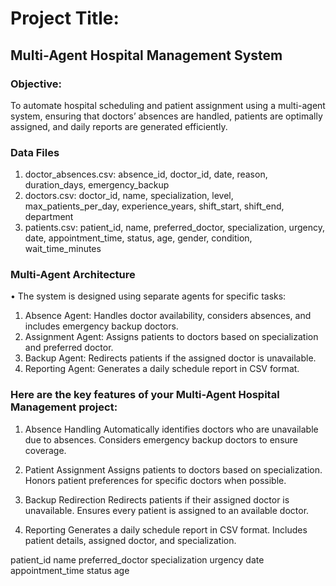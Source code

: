 # Project Title:

## Multi-Agent Hospital Management System

### Objective:

To automate hospital scheduling and patient assignment using a multi-agent system, ensuring that doctors’ absences are handled, patients are optimally assigned, and daily reports are generated efficiently.

### Data Files
1.	doctor_absences.csv: absence_id, doctor_id, date, reason, duration_days, emergency_backup
2.	doctors.csv: doctor_id, name, specialization, level, max_patients_per_day, experience_years, shift_start, shift_end, department
3.	patients.csv: patient_id, name, preferred_doctor, specialization, urgency, date, appointment_time, status, age, gender, condition, wait_time_minutes

### Multi-Agent Architecture
•	The system is designed using separate agents for specific tasks:
1.	Absence Agent: Handles doctor availability, considers absences, and includes emergency backup doctors.
2.	Assignment Agent: Assigns patients to doctors based on specialization and preferred doctor.
3.	Backup Agent: Redirects patients if the assigned doctor is unavailable.
4.	Reporting Agent: Generates a daily schedule report in CSV format.

### Here are the key features of your Multi-Agent Hospital Management project:

1. Absence Handling
   Automatically identifies doctors who are unavailable due to absences.
   Considers emergency backup doctors to ensure coverage.

2. Patient Assignment
   Assigns patients to doctors based on specialization.
   Honors patient preferences for specific doctors when possible.

3. Backup Redirection
   Redirects patients if their assigned doctor is unavailable.
   Ensures every patient is assigned to an available doctor.

4. Reporting
   Generates a daily schedule report in CSV format.
   Includes patient details, assigned doctor, and specialization.







patient_id	name	preferred_doctor	specialization	urgency	date	appointment_time	status	age

